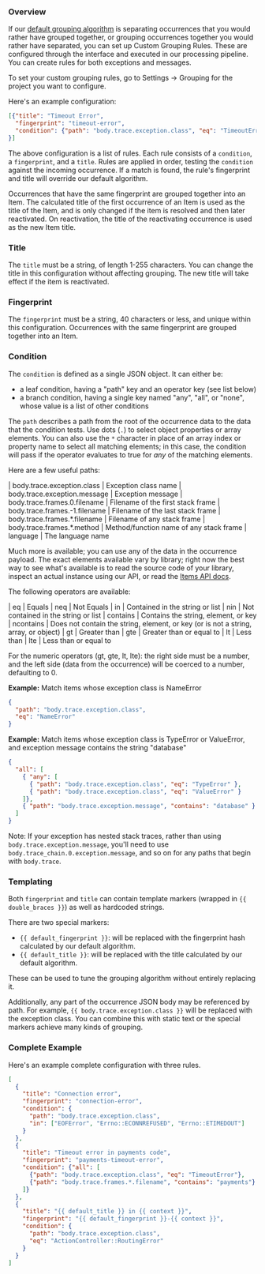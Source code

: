 ### Overview

If our [default grouping algorithm](https://rollbar.com/docs/grouping-algorithm/) is
separating occurrences that you would rather have grouped together, or
grouping occurrences together you would rather have separated, you can
set up Custom Grouping Rules. These are configured through the interface
and executed in our processing pipeline. You can create rules for both
exceptions and messages.

To set your custom grouping rules, go to Settings -> Grouping for the
project you want to configure.

Here's an example configuration:

```json
[{"title": "Timeout Error",
  "fingerprint": "timeout-error",
  "condition": {"path": "body.trace.exception.class", "eq": "TimeoutError"}
}]
```

The above configuration is a list of rules. Each rule consists of a
`condition`, a `fingerprint`, and a `title`. Rules are applied in order,
testing the `condition` against the incoming occurrence. If a match is
found, the rule's fingerprint and title will override our default
algorithm.

Occurrences that have the same fingerprint are grouped together into an
Item. The calculated title of the first occurrence of an Item is used as
the title of the Item, and is only changed if the item is resolved and
then later reactivated. On reactivation, the title of the reactivating
occurrence is used as the new Item title.

### Title

The `title` must be a string, of length 1-255 characters. You can change
the title in this configuration without affecting grouping. The new
title will take effect if the item is reactivated.

### Fingerprint

The `fingerprint` must be a string, 40 characters or less, and unique
within this configuration. Occurrences with the same fingerprint are
grouped together into an Item.

### Condition

The `condition` is defined as a single JSON object. It can either be:

-   a leaf condition, having a "path" key and an operator key (see list
    below)
-   a branch condition, having a single key named "any", "all", or
    "none", whose value is a list of other conditions

The `path` describes a path from the root of the occurrence data to the
data that the condition tests. Use dots (`.`) to select object
properties or array elements. You can also use the `*` character in
place of an array index or property name to select all matching
elements; in this case, the condition will pass if the operator
evaluates to true for *any* of the matching elements.

Here are a few useful paths:

| body.trace.exception.class | Exception class name
| body.trace.exception.message | Exception message
| body.trace.frames.0.filename | Filename of the first stack frame
| body.trace.frames.-1.filename | Filename of the last stack frame
| body.trace.frames.\*.filename | Filename of any stack frame
| body.trace.frames.\*.method | Method/function name of any stack frame
| language | The language name

Much more is available; you can use any of the data in the occurrence
payload. The exact elements available vary by library; right now the
best way to see what's available is to read the source code of your
library, inspect an actual instance using our API, or read the
[Items API docs](https://rollbar.com/docs/api/items/).

The following operators are available:

| eq | Equals
| neq | Not Equals
| in | Contained in the string or list
| nin | Not contained in the string or list
| contains | Contains the string, element, or key
| ncontains | Does not contain the string, element, or key (or is not a string, array, or object)
| gt | Greater than
| gte | Greater than or equal to
| lt | Less than
| lte | Less than or equal to

For the numeric operators (gt, gte, lt, lte): the right side must be a
number, and the left side (data from the occurrence) will be coerced to
a number, defaulting to 0.

**Example:** Match items whose exception class is NameError

```json
{
  "path": "body.trace.exception.class",
  "eq": "NameError"
}
```

**Example:** Match items whose exception class is TypeError or
ValueError, and exception message contains the string "database"

```json
{
  "all": [
    { "any": [
      { "path": "body.trace.exception.class", "eq": "TypeError" },
      { "path": "body.trace.exception.class", "eq": "ValueError" }
    ]},
    { "path": "body.trace.exception.message", "contains": "database" }
  ]
}
```

Note: If your exception has nested stack traces, rather than using `body.trace.exception.message`, you'll need to use `body.trace_chain.0.exception.message`, and so on for any paths that begin with `body.trace`. 

### Templating

Both `fingerprint` and `title` can contain template markers (wrapped in
`{{ double_braces }}`) as well as hardcoded strings.

There are two special markers:

-   `{{ default_fingerprint }}`: will be replaced with the fingerprint
    hash calculated by our default algorithm.
-   `{{ default_title }}`: will be replaced with the title calculated by
    our default algorithm.

These can be used to tune the grouping algorithm without entirely
replacing it.

Additionally, any part of the occurrence JSON body may be referenced by
path. For example, `{{ body.trace.exception.class }}` will be replaced
with the exception class. You can combine this with static text or the
special markers achieve many kinds of grouping.

### Complete Example

Here's an example complete configuration with three rules.

```json
[
  {
    "title": "Connection error",
    "fingerprint": "connection-error",
    "condition": {
      "path": "body.trace.exception.class",
      "in": ["EOFError", "Errno::ECONNREFUSED", "Errno::ETIMEDOUT"]
    }
  },
  {
    "title": "Timeout error in payments code",
    "fingerprint": "payments-timeout-error",
    "condition": {"all": [
      {"path": "body.trace.exception.class", "eq": "TimeoutError"},
      {"path": "body.trace.frames.*.filename", "contains": "payments"}
    ]}
  },
  {
    "title": "{{ default_title }} in {{ context }}",
    "fingerprint": "{{ default_fingerprint }}-{{ context }}",
    "condition": {
      "path": "body.trace.exception.class",
      "eq": "ActionController::RoutingError"
    }
  }
]
```
